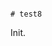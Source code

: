                                                                                                                                                                                                                                                                                                                                                                                                                                                                                                                                                                                                                                                                                                # test8

Init.
